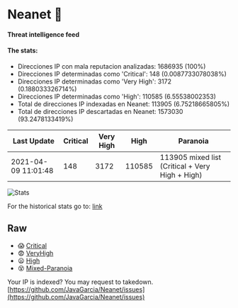 # Neanet :hocho:
#### Threat intelligence feed
#### The stats:

- Direcciones IP con mala reputacion analizadas: 1686935 (100%)
- Direcciones IP determinadas como 'Critical':  148 (0.0087733078038%)
- Direcciones IP determinadas como 'Very High':  3172 (0.188033326714%)
- Direcciones IP determinadas como 'High':  110585 (6.55538002353)
- Total de direcciones IP indexadas en Neanet:  113905 (6.75218665805%)
- Total de direcciones IP descartadas en Neanet:  1573030 (93.2478133419%)

| Last Update | Critical | Very High | High | Paranoia |
| --- | --- | --- | --- | --- |
| 2021-04-09 11:01:48 | 148 | 3172 | 110585 | 113905 mixed list (Critical + Very High + High)|

![Stats](https://docs.google.com/spreadsheets/d/e/2PACX-1vSnaNMIXVabIpDJjufMlzH7poXnshF3mgd8Is1g9ytUEzVsP5my4Trn8f-xkoLLQ38xpL3HtmUexLo6/pubchart?oid=501124687&format=image)

For the historical stats go to: [link](/stats.csv)
## Raw
- :scream: [Critical](https://raw.githubusercontent.com/JavaGarcia/Neanet/master/blacklists/neanet_critical.txt)
- :fearful: [VeryHigh](https://raw.githubusercontent.com/JavaGarcia/Neanet/master/blacklists/neanet_veryHigh.txtt)
- :frowning: [High](https://raw.githubusercontent.com/JavaGarcia/Neanet/master/blacklists/neanet_high.txt)
- :dizzy_face: [Mixed-Paranoia](https://raw.githubusercontent.com/JavaGarcia/Neanet/master/blacklists/neanet_all.txt)


Your IP is indexed? You may request to takedown. [https://github.com/JavaGarcia/Neanet/issues](https://github.com/JavaGarcia/Neanet/issues)


























































































































































































































































































































































































































































































































































































































































































































































































































































































































































































































































































































































































































































































































































































































































































































































































































































































































































































































































































































































































































































































































































































































































































































































































































































































































































































































































































































































































































































































































































































































































































































































































































































































































































































































































































































































































































































































































































































































































































































































































































































































































































































































































































































































































































































































































































































































































































































































































































































































































































































































































































































































































































































































































































































































































































































































































































































































